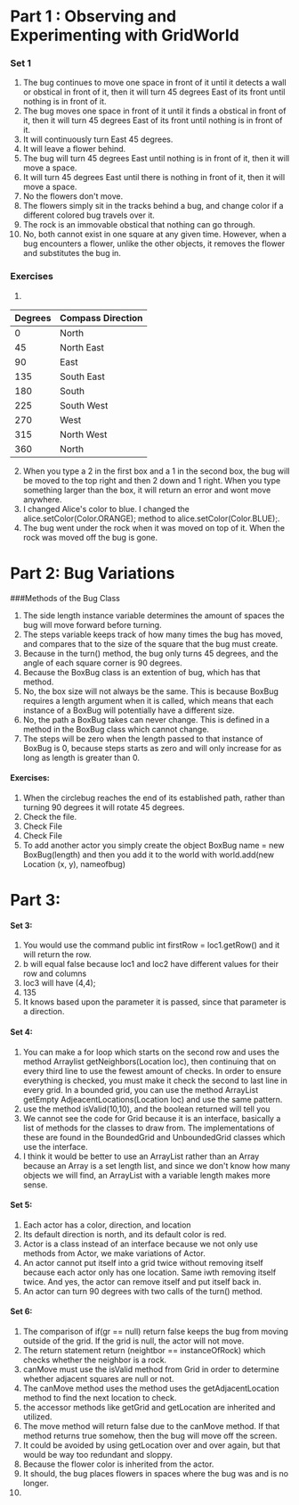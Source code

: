 # Part 1 : Observing and Experimenting with GridWorld

### Set 1
1. The bug continues to move one space in front of it until it detects a wall or obstical in front of it, then it will turn 45 degrees East of its front until nothing is in front of it.
2. The bug moves one space in front of it until it finds a obstical in front of it, then it will turn 45 degrees East of its front until nothing is in front of it.
3.  It will continuously turn East 45 degrees.
4. It will leave a flower behind.
5. The bug will turn 45 degrees East until nothing is in front of it, then it will move a space.
6. It will turn 45 degrees East until there is nothing in front of it, then it will move a space.
7. No the flowers don't move.
8. The flowers simply sit in the tracks behind a bug, and change color if a different colored bug travels over it.
9. The rock is an immovable obstical that nothing can go through.
10. No, both cannot exist in one square at any given time. However, when a bug encounters a flower, unlike the other objects, it removes the flower and substitutes the bug in.

### Exercises

1.  
| Degrees | Compass Direction |
|---------|-------------------|
| 0       | North             |
| 45      | North East        |
| 90      | East              |
| 135     | South East        |
| 180     | South             |
| 225     | South West        |
| 270     | West              |
| 315     | North West        |
| 360     | North             |
2. When you type a 2 in the first box and a 1 in the second box, the bug will be moved to the top right and then 2 down and 1 right. When you type something larger than the box, it will return an error and wont move anywhere.
3. I changed Alice's color to blue. I changed the alice.setColor(Color.ORANGE); method to alice.setColor(Color.BLUE);.
4. The bug went under the rock when it was moved on top of it. When the rock was moved off the bug is gone.

# Part 2: Bug Variations

###Methods of the Bug Class

1. The side length instance variable determines the amount of spaces the bug will move forward before turning. 
2. The steps variable keeps track of how many times the bug has moved, and compares that to the size of the square that the bug must create.
3. Because in the turn() method, the bug only turns 45 degrees, and the angle of each square corner is 90 degrees.
4. Because the BoxBug class is an extention of bug, which has that method.
5. No, the box size will not always be the same. This is because BoxBug requires a length argument when it is called, which means that each instance of a BoxBug will potentially have a different size.
6. No, the path a BoxBug takes can never change. This is defined in a method in the BoxBug class which cannot change.
7. The steps will be zero when the length passed to that instance of BoxBug is 0, because steps starts as zero and will only increase for as long as length is greater than 0.


#### Exercises:
1. When the circlebug reaches the end of its established path, rather than turning 90 degrees it will rotate 45 degrees.
2. Check the file.
3. Check File
4. Check File
5. To add another actor you simply create the object BoxBug name = new BoxBug(length) and then you add it to the world with world.add(new Location (x, y), nameofbug)

# **Part 3:**

#### Set 3:
1. You would use the command public int firstRow = loc1.getRow() and it will return the row.
2. b will equal false because loc1 and loc2 have different values for their row and columns
3. loc3 will have (4,4);
4. 135
5. It knows based upon the parameter it is passed, since that parameter is a direction.

#### Set 4:
1. You can make a for loop which starts on the second row and uses the method Arraylist<E> getNeighbors(Location loc), then continuing that on every third line to use the fewest amount of checks. In order to ensure everything is checked, you must make it check the second to last line in every grid. In a bounded grid, you can use the method ArrayList<Location> getEmpty AdjeacentLocations(Location loc) and use the same pattern. 
2. use the method isValid(10,10), and the boolean returned will tell you
3. We cannot see the code for Grid because it is an interface, basically a list of methods for the classes to draw from. The implementations of these are found in the BoundedGrid and UnboundedGrid classes which use the interface.
4. I think it would be better to use an ArrayList rather than an Array because an Array is a set length list, and since we don't know how many objects we will find, an ArrayList with a variable length makes more sense. 

#### Set 5:
1. Each actor has a color, direction, and location
2. Its default direction is north, and its default color is red.
3. Actor is a class instead of an interface because we not only use methods from Actor, we make variations of Actor.
4. An actor cannot put itself into a grid twice without removing itself because each actor only has one location. Same iwth removing itself twice. And yes, the actor can remove itself and put itself back in. 
5. An actor can turn 90 degrees with two calls of the turn() method.

#### Set 6:
1. The comparison of if(gr == null) return false keeps the bug from moving outside of the grid. If the grid is null, the actor will not move.
2. The return statement return (neightbor == instanceOfRock) which checks whether the neighbor is a rock.
3. canMove must use the isValid method from Grid in order to determine whether adjacent squares are null or not.
4. The canMove method uses the method uses the getAdjacentLocation method to find the next location to check.
5. the accessor methods like getGrid and getLocation are inherited and utilized.
6. The move method will return false due to the canMove method. If that method returns true somehow, then the bug will move off the screen.
7. It could be avoided by using getLocation over and over again, but that would be way too redundant and sloppy.
8. Because the flower color is inherited from the actor.
9. It should, the bug places flowers in spaces where the bug was and is no longer.
10. 

